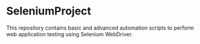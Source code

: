 # SeleniumProject
This repository contains basic and advanced automation scripts to perform web application testing using Selenium WebDriver.
